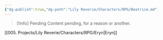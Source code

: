 ```yaml
---
{"dg-publish":true,"dg-path":"Lily Reverie/Characters/RPG/Beatrice.md","permalink":"/lily-reverie/characters/rpg/beatrice/","created":"2023-06-29T02:56:48.200-03:00","updated":"2024-01-20T04:58:30.362-03:00"}
---
```



>[!info] Pending
>Content pending, for a reason or another.

[[005. Projects/Lily Reverie/Characters/RPG/Eryn\|Eryn]]